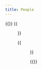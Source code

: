 ```yaml
---
title: People
---
```


{{<gallery caption-effect="none">}}
  {{<figure
    caption= "Black and White"
    class="no-photoswipe"
    link="/categories/city/"
    src="https://res.cloudinary.com/rama-llama/image/upload/v1584205828/FlatIron_Building_NYC_ho5ayg.jpg">}}
  
  {{<figure 
    caption="Color"
    class="no-photoswipe"
    link="/categories/land"
    src="https://res.cloudinary.com/rama-llama/image/upload/v1580059972/Oregon_Desert_anl9oo.jpg">}}
 
{{</gallery >}}
